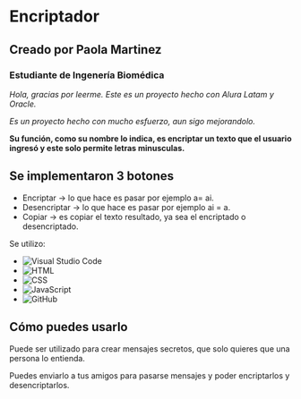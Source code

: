 # Encriptador
## Creado por Paola Martinez
### Estudiante de Ingenería Biomédica
_Hola, gracias por leerme. Este es un proyecto hecho con Alura Latam y Oracle._

_Es un proyecto hecho con mucho esfuerzo, aun sigo mejorandolo._

**Su función, como su nombre lo indica, es encriptar un texto que el usuario ingresó y este solo permite letras minusculas.**

## Se implementaron 3 botones
* Encriptar -> lo que hace es pasar por ejemplo a= ai.
* Desencriptar -> lo que hace es pasar por ejemplo ai = a.
* Copiar -> es copiar el texto resultado, ya sea el encriptado o desencriptado.

Se utilizo:
- ![Visual Studio Code](https://custom-icon-badges.demolab.com/badge/Visual%20Studio%20Code-0078d7.svg?logo=vsc&logoColor=white)
- ![HTML](https://img.shields.io/badge/HTML-%23E34F26.svg?logo=html5&logoColor=white)
- ![CSS](https://img.shields.io/badge/CSS-1572B6?logo=css3&logoColor=fff)
- ![JavaScript](https://img.shields.io/badge/JavaScript-F7DF1E?logo=javascript&logoColor=000)
- ![GitHub](https://img.shields.io/badge/GitHub-%23121011.svg?logo=github&logoColor=white)

## Cómo puedes usarlo
Puede ser utilizado para crear mensajes secretos, que solo quieres que una persona lo entienda.

Puedes enviarlo a tus amigos para pasarse mensajes y poder encriptarlos y desencriptarlos.
